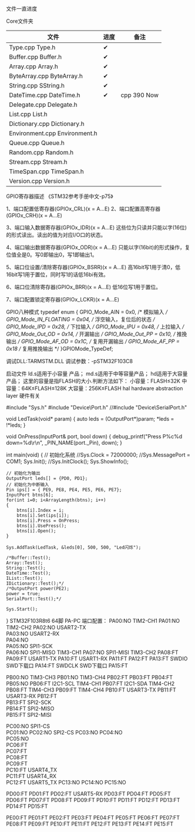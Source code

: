 文件一直进度

Core文件夹

| 文件                          | 进度 | 备注        |
| ----------------------------- | ---- | ----------- |
| Type.cpp Type.h               | ✔    |             |
| Buffer.cpp Buffer.h           | ✔    |             |
| Array.cpp Array.h             | ✔    |             |
| ByteArray.cpp ByteArray.h     | ✔    |             |
| String.cpp SString.h          | ✔    |             |
| DateTime.cpp DateTime.h       | ✔    | cpp 390 Now |
| Delegate.cpp Delegate.h       |      |             |
| List.cpp List.h               |      |             |
| Dictionary.cpp Dictionary.h   |      |             |
| Environment.cpp Environment.h |      |             |
| Queue.cpp Queue.h             |      |             |
| Random.cpp Random.h           |      |             |
| Stream.cpp Stream.h           |      |             |
| TimeSpan.cpp TimeSpan.h       |      |             |
| Version.cpp Version.h         |      |             |





GPIO寄存器描述 《STM32参考手册中文-p75》

1、端口配置低寄存器(GPIOx_CRL)(x = A...E)
2、端口配置高寄存器(GPIOx_CRH)(x = A...E)

3、端口输入数据寄存器(GPIOx_IDR)(x = A...E)
   这些位为只读并只能以字(16位)的形式读出。读出的值为对应I/O口的状态。

4、端口输出数据寄存器(GPIOx_ODR)(x = A...E)
   只能以字(16bit)的形式操作，复位值全是0。写0即输出0，写1即输出1。

5、端口位设置/清除寄存器(GPIOx_BSRR)(x = A...E)
   高16bit写1用于清0，低16bit写1用于置位，同时写1的话低16bi有效。

6、端口位清除寄存器(GPIOx_BRR)(x = A...E)
   低16位写1用于置位。

7、端口配置锁定寄存器(GPIOx_LCKR)(x = A...E)

GPIO八种模式
typedef enum
{ GPIO_Mode_AIN = 0x0,            /* 模拟输入 */   
  GPIO_Mode_IN_FLOATING = 0x04,   /* 浮空输入，复位后的状态 */
  GPIO_Mode_IPD = 0x28,           /* 下拉输入 */
  GPIO_Mode_IPU = 0x48,           /* 上拉输入 */
  GPIO_Mode_Out_OD = 0x14,        /* 开漏输出 */
  GPIO_Mode_Out_PP = 0x10,        /* 推挽输出 */
  GPIO_Mode_AF_OD = 0x1C,         /* 复用开漏输出 */
  GPIO_Mode_AF_PP = 0x18          /* 复用推挽输出 */
}GPIOMode_TypeDef;

调试DLL:TARMSTM.DLL 
调试参数：-pSTM32F103C8

启动文件
ld.s适用于小容量 产品；
md.s适用于中等容量产品；
hd适用于大容量产品；
这里的容量是指FLASH的大小.判断方法如下：
小容量：FLASH≤32K
中容量：64K≤FLASH≤128K
大容量：256K≤FLASH
hal hardware abstraction layer 硬件有关


#include "Sys.h"
#include "Device\Port.h"
//#include "Device\SerialPort.h"

void LedTask(void* param)
{
    auto leds	= (OutputPort*)param;
    *leds = !*leds;
}

void OnPress(InputPort& port, bool down)
{
    debug_printf("Press P%c%d down=%d\r\n", _PIN_NAME(port._Pin), down);
}

int main(void)
{
    // 初始化系统
    //Sys.Clock = 72000000;
    //Sys.MessagePort = COM1;
    Sys.Init();
    //Sys.InitClock();
    Sys.ShowInfo();

    // 初始化为输出
    OutputPort leds[] = {PD0, PD1};
    // 初始化为中断输入
    Pin ips[] = { PE9, PE8, PE4, PE5, PE6, PE7};
    InputPort btns[6];
    for(int i=0; i<ArrayLength(btns); i++)
    {
    	btns[i].Index = i;
    	btns[i].Set(ips[i]);
    	btns[i].Press = OnPress;
    	btns[i].UsePress();
    	btns[i].Open();
    }
    
    Sys.AddTask(LedTask, &leds[0], 500, 500, "Led闪烁");
    
    /*Buffer::Test();
    Array::Test();
    String::Test();
    DateTime::Test();
    IList::Test();
    IDictionary::Test();*/
    /*OutputPort power(PE2);
    power = true;
    SerialPort::Test();*/
    
    Sys.Start();
}
STM32F103R8t6 64脚 PA-PC
端口配置：
PA00:NO	TIM2-CH1
PA01:NO	TIM2-CH2
PA02:NO	USART2-TX 	
PA03:NO	USART2-RX 	
PA04:NO					
PA05:NO	SPI1-SCK    
PA06:NO	SPI1-MISO	TIM3-CH1
PA07:NO	SPI1-MISI	TIM3-CH2
PA08:FT	
PA09:FT	USART1-TX
PA10:FT	USART1-RX
PA11:FT	
PA12:FT	
PA13:FT	SWDIO	SWD下载口
PA14:FT	SWDCLK	SWD下载口
PA15:FT	

PB00:NO	TIM3-CH3 
PB01:NO	TIM3-CH4
PB02:FT	
PB03:FT	
PB04:FT	
PB05:NO	
PB06:FT	I2C1-SCL	TIM4-CH1
PB07:FT	I2C1-SDA	TIM4-CH2
PB08:FT				TIM4-CH3
PB09:FT				TIM4-CH4
PB10:FT	USART3-TX
PB11:FT	USART3-RX
PB12:FT			
PB13:FT	SPI2-SCK	
PB14:FT	SPI2-MISO	
PB15:FT	SPI2-MISI	

PC00:NO SPI1-CS		
PC01:NO
PC02:NO	SPI2-CS
PC03:NO
PC04:NO		
PC05:NO		
PC06:FT 	
PC07:FT 	
PC08:FT 	
PC09:FT 	
PC10:FT	USART4_TX	
PC11:FT	USART4_RX	
PC12:FT	USART5_TX
PC13:NO
PC14:NO
PC15:NO

PD00:FT
PD01:FT
PD02:FT	USART5-RX
PD03:FT
PD04:FT
PD05:FT
PD06:FT 
PD07:FT 
PD08:FT 
PD09:FT 
PD10:FT
PD11:FT
PD12:FT
PD13:FT
PD14:FT
PD15:FT

PE00:FT
PE01:FT
PE02:FT
PE03:FT
PE04:FT
PE05:FT
PE06:FT 
PE07:FT 
PE08:FT 
PE09:FT 
PE10:FT
PE11:FT
PE12:FT
PE13:FT
PE14:FT
PE15:FT
